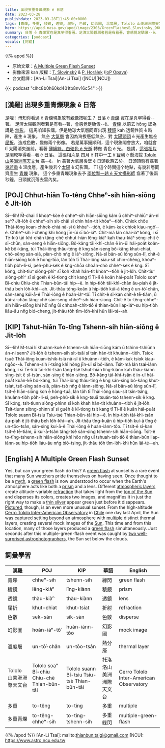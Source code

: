 ```yaml
---
title: 出現多重青爍現象 ê 日落
date: 2023-03-28
publishdate: 2023-03-28T11:45:00+0800
tags: [青爍, 多重, 稜鏡, 透鏡, 屈折, 色散, 幻影圖, 溫度層, Tololo 山美洲洲際天文台, 多重綠閃]
hero: https://apod.nasa.gov/apod/image/2303/GreenFlashesB_Slovinsky_960.jpg
summary: 日落 ê 青爍實在是真罕得看著。足濟太陽觀測者若是有看著，會感覺足驕傲--ê。
categories: [podcast]
vocals: [阿錕]
---
```


{{% apod %}}

- 原始文章：[A Multiple Green Flash Sunset](https://apod.nasa.gov/apod/ap230328.html)
- 影像來源 kah 版權：[T. Slovinský](https://slovinsky.art/en/homeen/#about) & [P. Horálek](https://www.petrhoralek.com/#about-1) ([IoP Opava](https://www.slu.cz/phys/en/))
- 台文翻譯：[An-Li Tsai][An-Li Tsai] ([NCU][NCU])

{{< podcast "clhc8b0h60kd401tb8nv16c54" >}}

## [漢羅] 出現多重青爍現象 ê 日落
是哩！毋知你看過 ê 青爍現象敢有親像按呢生？
日落 ê [青爍][green flash 1] 實在是真罕得看--著。
足濟太陽觀測者若是有看--著，會感覺足驕傲--ê。
[青爍][green flash 2] 以前去 hŏng 認為講是 [無影][myth]。
這馬咱知影講，伊是地球大氣層同齊出現 [稜鏡][prism] kah 透鏡性質 ê 時陣，產生 ê 現象。
無仝 [大氣層][atmospheric layers] 會因為海拔懸低無仝，對 [太陽頭頂][top of the Sun] ê 光產生無仝 [屈折][refraction]，造成色散，變做兩个影像。
若是萬事攏順利，這个現象閣會放大，咱就會 tī 太陽消失進前，看著 [薄縭絲、白殕色 ê 光逝][thin sliver] 轉做 青色 ê 光。
是講，[這張相片][Pictured] 是閣較罕得看--著 ê 日落。
這張相片是 四月 ê 其中一工 tī [智利][Chile] ê 懸海拔 [Tololo 山美洲洲際天文台][Cerro Tololo Inter-American Observatory] 翕--ê。
In 翕著大氣層後壁 ê 日頭欲落去矣。
日頭頂懸有翕著 [幾若重][multiple] ê 溫度層，產生幾若个[太陽][Sun] ê 幻影圖。
Tī 這个時間這个地點，有幾若層同齊產生 [青爍][green flash 3] 現象。
這个多重青爍現象去予 [兩位掣一趒 ê 天文攝影師][two well-surprised astrophotographers] 翕著了後兩秒鐘，日頭就沉落去雲內矣。

## [POJ] Chhut-hiān To-têng Chheⁿ-sih hiān-siōng ê Ji̍t-lo̍h
Sī--lih! M̄-chai lí khòaⁿ-kòe ê chheⁿ-sih hiān-siōng kám ū chhiⁿ-chhiūⁿ án-ni seⁿ?
Ji̍t-lo̍h ê chheⁿ-sih si̍t-chāi sī chin hán-tit khòaⁿ--tio̍h.
Chiok chōe Thài-iông koan-chhek-chiá nā-sī ū khòaⁿ--tio̍h, ē kám-kak chiok kiau-ngō͘--ê.
Chheⁿ-sih í-chêng khì hŏng jīn-ûi sī bô-iáⁿ.
Chit-má lán chai-iáⁿ kóng, i sī Tē-kiû tāi-khì-chân tâng-chê chhut-hiān lêng-kiàⁿ kah thàu-kiàⁿ sèng-chit ê sî-chūn, sán-seng ê hiān-siōng.
Bô-kâng tāi-khì-chân ē in-ūi hái-poa̍t koân-kē bô-kâng, tùi Thài-iông thâu-téng ê kng sán-seng bô-kâng khut-chiat, chō-sêng sàn-siā, piàn-chò nn̄g ê iáⁿ-siōng.
Nā-sī bān-sū lóng sūn-lī, chit-ê hiān-siōng koh ē hòng-tōa, lán to̍h tī Thài-iông siau-sit chìn-chêng, khòaⁿ-tio̍h po̍h-li-si, peh-phú-sek ê kng-chōa choán-chò chheⁿ-sek ê kng.
Sī kóng, chit-tiuⁿ siòng-phìⁿ sī koh khah hán-tit khòaⁿ--tio̍h ê ji̍t-lo̍h.
Chit-tiuⁿ siòng-phìⁿ sī sì goe̍h ê kî-tiong chi̍t kang tī Tì-lī ê koân hái-poa̍t Tololo soaⁿ Bí-chiu Chiu-chè Thian-bûn-tâi hip--ê.
In hip-tio̍h tāi-khì-chân āu-piah ê ji̍t-thâu beh lo̍h-khì--ah.
Ji̍t-thâu téng-koân ū hip-tio̍h kúi-ā têng ê un-tō͘-chân, sán-seng kúi-ā-ê Thài-iông ê hoàn-iáⁿ-tô͘.
Tī chit-ê sî-kan chit-ê tē-tiám, ū kúi-ā-chân tâng-chê sán-seng chheⁿ-sih hiān-siōng.
Chit-ê to-têng-chheⁿ-sih hiān-siōng khì hō͘ nn̄g ūi chhoah-chi̍t-tiô ê thian-bûn liap-iáⁿ-su hip-tio̍h liáu-āu nn̄g bió-cheng, ji̍t-thâu to̍h tîm-lo̍h-khì hûn lāi-té--ah.

## [KIP] Tshut-hiān To-tîng Tshenn-sih hiān-siōng ê Ji̍t-lo̍h
Sī--lih! M̄-tsai lí khuànn-kuè ê tshenn-sih hiān-siōng kám ū tshinn-tshiūnn án-ni senn?
Ji̍t-lo̍h ê tshenn-sih si̍t-tsāi sī tsin hán-tit khuànn--tio̍h.
Tsiok tsuē Thài-iông kuan-tshik-tsiá nā-sī ū khuànn--tio̍h, ē kám-kak tsiok kiau-ngōo--ê.
Tshenn-sih í-tsîng khì hŏng jīn-uî sī bô-iánn.
Tsit-má lán tsai-iánn kóng, i sī Tē-kiû tāi-khì-tsân tâng-tsê tshut-hiān lîng-kiànn kah thàu-kiànn sìng-tsit ê sî-tsūn, sán-sing ê hiān-siōng.
Bô-kâng tāi-khì-tsân ē in-uī hái-pua̍t kuân-kē bô-kâng, tuì Thài-iông thâu-tíng ê kng sán-sing bô-kâng khut-tsiat, tsō-sîng sàn-siā, piàn-tsò nn̄g ê iánn-siōng.
Nā-sī bān-sū lóng sūn-lī, tsit-ê hiān-siōng koh ē hòng-tuā, lán to̍h tī Thài-iông siau-sit tsìn-tsîng, khuànn-tio̍h po̍h-li-si, peh-phú-sik ê kng-tsuā tsuán-tsò tshenn-sik ê kng.
Sī kóng, tsit-tiunn siòng-phìnn sī koh khah hán-tit khuànn--tio̍h ê ji̍t-lo̍h.
Tsit-tiunn siòng-phìnn sī sì gue̍h ê kî-tiong tsi̍t kang tī Tì-lī ê kuân hái-pua̍t Tololo suann Bí-tsiu Tsiu-tsè Thian-bûn-tâi hip--ê.
In hip-tio̍h tāi-khì-tsân āu-piah ê ji̍t-thâu beh lo̍h-khì--ah.
Ji̍t-thâu tíng-kuân ū hip-tio̍h kuí-ā tîng ê un-tōo-tsân, sán-sing kuí-ā-ê Thài-iông ê huàn-iánn-tôo.
Tī tsit-ê sî-kan tsit-ê tē-tiám, ū kuí-ā-tsân tâng-tsê sán-sing tshenn-sih hiān-siōng.
Tsit-ê to-tîng-tshenn-sih hiān-siōng khì hōo nn̄g uī tshuah-tsi̍t-tiô ê thian-bûn liap-iánn-su hip-tio̍h liáu-āu nn̄g bió-tsing, ji̍t-thâu to̍h tîm-lo̍h-khì hûn lāi-té--ah.

## [English] A Multiple Green Flash Sunset
Yes, but can your green flash do this?
A [green flash][green flash 1] at sunset is a rare event that many Sun watchers pride themselves on having seen.
Once thought to be a [myth][myth], a [green flash][green flash 2] is now understood to occur when the Earth's atmosphere acts like both a [prism][prism] and a lens.
Different [atmospheric layers][atmospheric layers] create altitude-variable [refraction][refraction] that takes light from the [top of the Sun][top of the Sun] and disperses its colors, creates two images, and magnifies it in just the right way to make a [thin sliver][thin sliver] appear green just before it disappears.
[Pictured][Pictured], though, is an even more unusual sunset.
From the high-altitude [Cerro Tololo Inter-American Observatory][Cerro Tololo Inter-American Observatory] in [Chile][Chile] one day last April, the Sun was captured setting beyond an atmosphere with [multiple][multiple] distinct thermal layers, creating several mock images of the [Sun][Sun].  This time and from this location, many of those layers produced a [green flash][green flash 3] simultaneously.
Just seconds after this multiple-green-flash event was caught by [two well-surprised astrophotographers][two well-surprised astrophotographers], the Sun set below the clouds.

## 詞彙學習

|漢羅|POJ|KIP|華語|English|
|-|-|-|-|-|
|青爍|chheⁿ-sih|tshenn-sih|綠閃|green flash|
|稜鏡|lêng-kiàⁿ|lîng-kiànn|稜鏡|prism|
|透鏡|thàu-kiàⁿ|thàu-kiànn|透鏡|lens|
|屈折|khut-chiat|khut-tsiat|折射|refraction|
|色散|sek-sàn|sik-sàn|色散|disperse|
|幻影圖|hoàn-iáⁿ-tô͘|huàn-iánn-tôo|幻影圖|mock image|
|溫度層|un-tō͘-chân|un-tōo-tsân|熱分層|thermal layer|
|Tololo 山美洲洲際天文台|Tololo soaⁿ Bí-chiu Chiu-chè Thian-bûn-tâi|Tololo suann Bí-tsiu Tsiu-tsè Thian-bûn-tâi|托洛洛山美洲洲際天文台|Cerro Tololo Inter-American Observatory|
|多重|to-têng|to-tîng|多重|multiple|
|多重青爍|to-têng-chheⁿ-sih|to-tîng-tshenn-sih|多重綠閃|multiple-green-flash|

{{% /apod %}}
[An-Li Tsai]: mailto:thianbun.taigi@gmail.com
[NCU]: https://www.astro.ncu.edu.tw

[copyright]: https://apod.nasa.gov/apod/fap/lib/about_apod.html#srapply
[License]: https://creativecommons.org/licenses/by/2.0/

[green flash 1]:https://apod.nasa.gov/apod/ap200530.html
[myth]:https://aty.sdsu.edu/bibliog/fallacies.html
[green flash 2]:https://aty.sdsu.edu/index.html
[prism]:https://en.wikipedia.org/wiki/Prism_(optics)
[atmospheric layers]:https://www.nasa.gov/mission_pages/sunearth/science/atmosphere-layers2.html
[refraction]:https://en.wikipedia.org/wiki/Refraction#/media/File:Refraction_photo.png
[top of the Sun]:https://apod.nasa.gov/apod/ap211110.html
[thin sliver]:https://apod.nasa.gov/apod/ap150908.html
[Pictured]:https://slovinsky.art/en/2023/03/23/a-weird-sunset-over-the-pacific-rare-multiple-green-flashes/
[Cerro Tololo Inter-American Observatory]:https://noirlab.edu/public/programs/ctio/
[Chile]:https://en.wikipedia.org/wiki/Chile
[multiple]:https://en.wikipedia.org/wiki/Inversion_(meteorology)
[Sun]:https://solarsystem.nasa.gov/solar-system/sun/in-depth/
[green flash 3]:https://apod.nasa.gov/apod/ap211005.html
[two well-surprised astrophotographers]:https://media.istockphoto.com/id/1235390630/photo/dog-and-cat-together.jpg?s=612x612&w=0&k=20&c=Zbrpepdqrxjeoq-MraVIEmRV9QMnOukoxGf6t_JsDO0=

